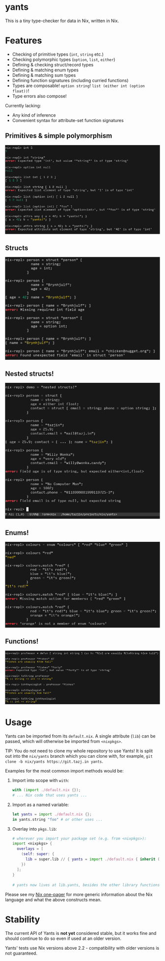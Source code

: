 # yants

This is a tiny type-checker for data in Nix, written in Nix.

# Features

- Checking of primitive types (`int`, `string` etc.)
- Checking polymorphic types (`option`, `list`, `either`)
- Defining & checking struct/record types
- Defining & matching enum types
- Defining & matching sum types
- Defining function signatures (including curried functions)
- Types are composable! `option string`! `list (either int (option float))`!
- Type errors also compose!

Currently lacking:

- Any kind of inference
- Convenient syntax for attribute-set function signatures

## Primitives & simple polymorphism

![simple](screenshots/simple.png)

## Structs

![structs](screenshots/structs.png)

## Nested structs!

![nested structs](screenshots/nested-structs.png)

## Enums!

![enums](screenshots/enums.png)

## Functions!

![functions](screenshots/functions.png)

# Usage

Yants can be imported from its `default.nix`. A single attribute (`lib`) can be
passed, which will otherwise be imported from `<nixpkgs>`.

TIP: You do not need to clone my whole repository to use Yants! It is split out
into the `nix/yants` branch which you can clone with, for example, `git clone -b nix/yants https://git.tazj.in yants`.

Examples for the most common import methods would be:

1. Import into scope with `with`:

   ```nix
   with (import ./default.nix {});
   # ... Nix code that uses yants ...
   ```

2. Import as a named variable:

   ```nix
   let yants = import ./default.nix {};
   in yants.string "foo" # or other uses ...
   ```

3. Overlay into `pkgs.lib`:

   ```nix
   # wherever you import your package set (e.g. from <nixpkgs>):
   import <nixpkgs> {
     overlays = [
       (self: super: {
         lib = super.lib // { yants = import ./default.nix { inherit (super) lib; }; };
       })
     ];
   }

   # yants now lives at lib.yants, besides the other library functions!
   ```

Please see my [Nix one-pager](https://github.com/tazjin/nix-1p) for more generic
information about the Nix language and what the above constructs mean.

# Stability

The current API of Yants is **not yet** considered stable, but it works fine and
should continue to do so even if used at an older version.

Yants' tests use Nix versions above 2.2 - compatibility with older versions is
not guaranteed.
